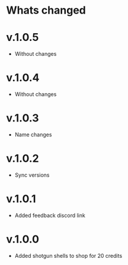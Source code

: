 # Whats changed

# v.1.0.5
- Without changes

# v.1.0.4
- Without changes

# v.1.0.3
- Name changes

# v.1.0.2
- Sync versions

# v.1.0.1
- Added feedback discord link

# v.1.0.0
- Added shotgun shells to shop for 20 credits